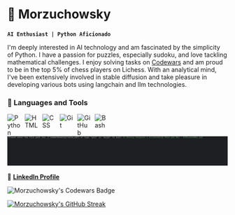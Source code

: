 # 🤖 Morzuchowsky

**`AI Enthusiast | Python Aficionado`**

I'm deeply interested in AI technology and am fascinated by the simplicity of Python. I have a passion for puzzles, especially sudoku, and love tackling mathematical challenges. I enjoy solving tasks on [Codewars](https://www.codewars.com/users/Morzuchowsky/badges/large) and am proud to be in the top 5% of chess players on Lichess. With an analytical mind, I've been extensively involved in stable diffusion and take pleasure in developing various bots using langchain and llm technologies.

### 🧰 Languages and Tools

<img align="left" alt="Python" width="30px" style="padding-right:10px;" src="https://cdn.jsdelivr.net/gh/devicons/devicon/icons/python/python-plain.svg" />
<img align="left" alt="HTML" width="30px" style="padding-right:10px;" src="https://cdn.jsdelivr.net/gh/devicons/devicon/icons/html5/html5-plain.svg" />
<img align="left" alt="CSS" width="30px" style="padding-right:10px;" src="https://cdn.jsdelivr.net/gh/devicons/devicon/icons/css3/css3-plain.svg" />
<img align="left" alt="Git" width="30px" style="padding-right:10px;" src="https://cdn.jsdelivr.net/gh/devicons/devicon/icons/git/git-original.svg" />
<img align="left" alt="GitHub" width="30px" style="padding-right:10px;" src="https://cdn.jsdelivr.net/gh/devicons/devicon/icons/github/github-original.svg" />
<img align="left" alt="Bash" width="30px" style="padding-right:10px;" src="https://cdn.jsdelivr.net/gh/devicons/devicon/icons/bash/bash-original.svg" />

<br />
<br />

![](/assets/Query_Bot.gif)

🔗 [**LinkedIn Profile**](https://www.linkedin.com/in/adam-chudak-morzuchowski-53226222a)

![Morzuchowsky's Codewars Badge](https://www.codewars.com/users/Morzuchowsky/badges/large)

[![Morzuchowsky's GitHub Streak](https://streak-stats.demolab.com?user=morzuchowsky)](https://git.io/streak-stats)
